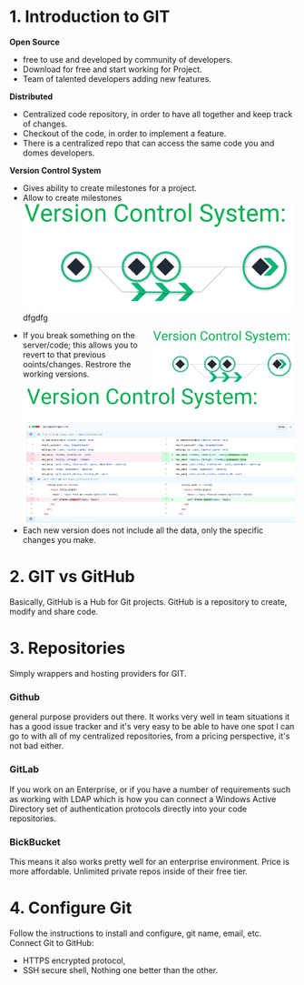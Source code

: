 # 1. Introduction to GIT

**Open Source**
-	free to use and developed by community of developers. 
-	Download for free and start working for Project. 
-	Team of talented developers adding new features.

**Distributed**
-	Centralized code repository, in order to have all together and keep track of changes.
-	Checkout of the code, in order to implement a feature. 
-	There is a centralized repo that can access the same code you and domes developers.

**Version Control System**
-	Gives ability to create milestones for a project.
-	Allow to create milestones
![01_version_control_system.png](./images/01_version_control_system.png)
dfgdfg
<img align="right" src=./images/01_version_control_system.png height="50%" width="50%">

-	If you break something on the server/code; this allows you to revert to that previous ooints/changes. Restrore the working versions.
![02_version_control_system.png](./images/02_version_control_system.png)
-	Each new version does not include all the data, only the specific changes you make.

# 2. GIT vs GitHub
Basically, GitHub is a Hub for Git projects.
GitHub is a repository to create, modify and share code.

# 3. Repositories
Simply wrappers and hosting providers for GIT. 
### Github
general purpose providers out there. It works very well in team situations it has a good issue tracker and it's very easy to be able to have one spot I can go to with all of my centralized repositories, from a pricing perspective, it's not bad either.
### GitLab
If you work on an Enterprise, or if you have a number of requirements such as working with LDAP which is how you can connect a Windows Active Directory set of authentication protocols directly into your code repositories. 
### BickBucket
This means it also works pretty well for an enterprise environment. Price is more affordable. Unlimited private repos inside of their free tier.

# 4. Configure Git
Follow the instructions to install and configure, git name, email, etc.
Connect Git to GitHub:
-	HTTPS encrypted protocol, 
-	SSH secure shell, 
Nothing one better than the other.
